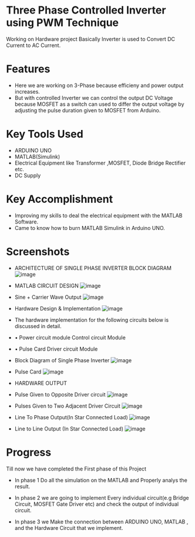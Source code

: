 

# Three Phase Controlled Inverter using PWM Technique

Working on Hardware project Basically Inverter is used to Convert DC Current to AC Current.
# Features

* Here we are working on 3-Phase because efficieny and power output increases. 
* But with controlled Inverter we can control the output DC Voltage because MOSFET as a switch can used to differ the output voltage by adjusting the pulse duration given to MOSFET from Arduino.

# Key Tools Used
* ARDUINO UNO
* MATLAB(Simulink) 
* Electrical Equipment like Transformer ,MOSFET, Diode Bridge Rectifier etc.
* DC Supply


# Key Accomplishment
* Improving my skills to deal the electrical equipment with the MATLAB Software.
* Came to know how to burn MATLAB Simulink in Arduino UNO.

# Screenshots
* ARCHITECTURE OF SINGLE PHASE INVERTER BLOCK DIAGRAM
![image](https://user-images.githubusercontent.com/112017748/190848401-9ca3dd0c-6135-433e-bc0f-2a1680548a9d.png)

* MATLAB CIRCUIT DESIGN
![image](https://user-images.githubusercontent.com/112017748/190848443-cc0029a5-e216-4cc0-91e4-745159b75df7.png)

* Sine + Carrier Wave Output
![image](https://user-images.githubusercontent.com/112017748/190848490-446d147b-8f9e-45ca-ba22-175d91c40f56.png)


*  Hardware Design & Implementation
![image](https://user-images.githubusercontent.com/112017748/230600337-0cc51137-7dc8-4d53-a990-fcda459df49a.png)

*  The hardware implementation for the following circuits below is discussed in detail.
*  •	Power  circuit module 		Control circuit Module
*  •	Pulse Card				Driver circuit Module

*  Block Diagram of Single Phase Inverter
![image](https://user-images.githubusercontent.com/112017748/230600298-9846f129-6b6e-4ead-b0ac-b4c93fbe2025.png)

* Pulse Card 
![image](https://user-images.githubusercontent.com/112017748/230600461-180b0da3-9291-4988-b094-3a33bcb0b2f5.png)


* HARDWARE OUTPUT
* Pulse Given to Opposite Driver circuit
![image](https://user-images.githubusercontent.com/112017748/230599694-068572e7-2d34-4e36-a60a-38068552bcfe.png)
* Pulses Given to Two Adjacent Driver Circuit 
![image](https://user-images.githubusercontent.com/112017748/230599717-4ddf3a9f-b4f8-4a12-b9fb-d36aa8fd6a23.png)
* Line To Phase Output(In Star Connected Load)
![image](https://user-images.githubusercontent.com/112017748/230599733-940bf4c9-a423-47d1-b392-92d601358057.png)
* Line to Line Output (In Star Connected Load)
![image](https://user-images.githubusercontent.com/112017748/230599747-c62b83f6-56ba-4924-8a0f-1a5d8494ca4d.png)

# Progress

Till now we have completed the First phase of this Project

* In phase 1 Do all the simulation on the MATLAB and Properly analys the result.

* In phase 2 we are going to implement Every individual circuit(e.g Bridge Circuit, MOSFET Gate Driver etc) and check the output of individual circuit.

* In phase 3 we Make the connection between ARDUINO UNO, MATLAB , and the Hardware Circuit that we implement.
